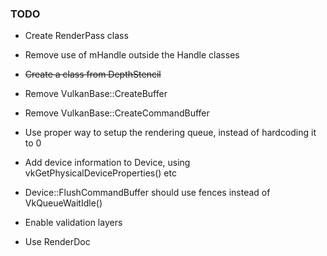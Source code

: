 ### TODO

* Create RenderPass class

* Remove use of mHandle outside the Handle classes
* ~~Create a class from DepthStencil~~
* Remove VulkanBase::CreateBuffer
* Remove VulkanBase::CreateCommandBuffer
* Use proper way to setup the rendering queue, instead of hardcoding it to 0
* Add device information to Device, using vkGetPhysicalDeviceProperties() etc
* Device::FlushCommandBuffer should use fences instead of VkQueueWaitIdle()
* Enable validation layers
* Use RenderDoc

